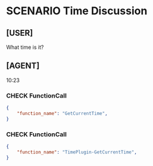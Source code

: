 # SCENARIO Time Discussion

## [USER]
What time is it?

## [AGENT]
10:23

### CHECK FunctionCall
```json
{
	"function_name": "GetCurrentTime",
}
```

### CHECK FunctionCall
```json
{
	"function_name": "TimePlugin-GetCurrentTime",
}
```
